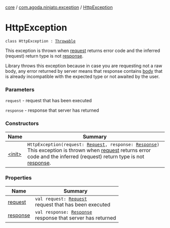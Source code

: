 [core](../../index.md) / [com.agoda.ninjato.exception](../index.md) / [HttpException](./index.md)

# HttpException

`class HttpException : `[`Throwable`](https://kotlinlang.org/api/latest/jvm/stdlib/kotlin/-throwable/index.html)

This exception is thrown when [request](../../com.agoda.ninjato.http/-request/index.md) returns error code and the
inferred (request) return type is not [response](../../com.agoda.ninjato.http/-response/index.md).

Library throws this exception because in case you are requesting not a raw body, any error returned
by server means that response contains [body](../../com.agoda.ninjato.http/-body/index.md) that is already incompatible
with the expected type or not awaited by the user.

### Parameters

`request` - request that has been executed

`response` - response that server has returned

### Constructors

| Name | Summary |
|---|---|
| [&lt;init&gt;](-init-.md) | `HttpException(request: `[`Request`](../../com.agoda.ninjato.http/-request/index.md)`, response: `[`Response`](../../com.agoda.ninjato.http/-response/index.md)`)`<br>This exception is thrown when [request](../../com.agoda.ninjato.http/-request/index.md) returns error code and the inferred (request) return type is not [response](../../com.agoda.ninjato.http/-response/index.md). |

### Properties

| Name | Summary |
|---|---|
| [request](request.md) | `val request: `[`Request`](../../com.agoda.ninjato.http/-request/index.md)<br>request that has been executed |
| [response](response.md) | `val response: `[`Response`](../../com.agoda.ninjato.http/-response/index.md)<br>response that server has returned |
